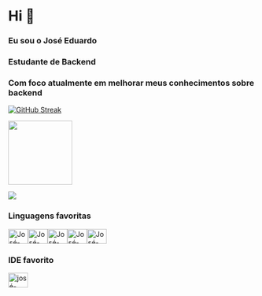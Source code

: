 
# Hi 👋
### Eu sou o José Eduardo

### Estudante de Backend

### Com foco atualmente em melhorar meus conhecimentos sobre backend


<div>
<a href= "https://github.com/Josees0">

<a href="https://git.io/streak-stats"><img src="https://streak-stats.demolab.com?user=Josees0&theme=github-dark-blue&border_radius=5&locale=pt_BR&mode=weekly" alt="GitHub Streak" /></a>

<img height="130em" src= "https://github-readme-stats.vercel.app/api/top-langs/?username=Josees0&layout=compact&langs_count=16&theme=github_dark"/>

![](https://komarev.com/ghpvc/?username=Josees0)


</div>

### Linguagens favoritas
  
<img align="center" alt="José-html" height="30" width="40" src= "https://cdn.jsdelivr.net/gh/devicons/devicon@latest/icons/html5/html5-original.svg"/><img align="center" alt="José-html" height="30" width="40" src= "https://cdn.jsdelivr.net/gh/devicons/devicon@latest/icons/css3/css3-original.svg" /><img align="center" alt="José-html" height="30" width="40" src= "https://cdn.jsdelivr.net/gh/devicons/devicon/icons/javascript/javascript-original.svg" /><img align="center" alt
="José-html"
 height="30" width="40" src= "https://devicon-website.vercel.app/api/python/original.svg" /><img align="center" alt ="José-html" height="30" width="40" src= "https://cdn.jsdelivr.net/gh/devicons/devicon@latest/icons/csharp/csharp-original.svg" />

  
### IDE favorito

<img align="center" alt="josé-hmtl" height="30" width="40" src="https://devicon-website.vercel.app/api/vscode/original.svg" />
